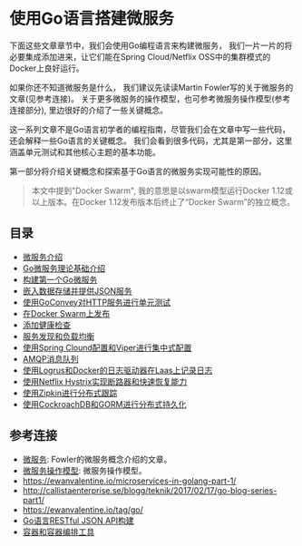 使用Go语言搭建微服务
==================
下面这些文章章节中，我们会使用Go编程语言来构建微服务， 我们一片一片的将必要集成添加进来，让它们能在Spring Cloud/Netflix OSS中的集群模式的Docker上良好运行。

如果你还不知道微服务是什么， 我们建议先读读Martin Fowler写的关于微服务的文章(见参考连接)。 关于更多微服务的操作模型，也可参考微服务操作模型(参考连接部分), 里边很好的介绍了一些关键概念。

这一系列文章不是Go语言初学者的编程指南，尽管我们会在文章中写一些代码，还会解释一些Go语言的关键概念。 我们会看到很多代码，尤其是第一部分，这里涵盖单元测试和其他核心主题的基本功能。

第一部分将介绍关键概念和探索基于Go语言的微服务实现可能性的原因。

> 本文中提到"Docker Swarm", 我的意思是以swarm模型运行Docker 1.12或以上版本。在Docker 1.12发布版本后终止了“Docker Swarm”的独立概念。

## 目录

- [微服务介绍](intro.md)
- [Go微服务理论基础介绍](1.md)
- [构建第一个Go微服务](2.md)
- [嵌入数据存储并提供JSON服务](3.md)
- [使用GoConvey对HTTP服务进行单元测试](4.md)
- [在Docker Swarm上发布](5.md)
- [添加健康检查](6.md)
- [服务发现和负载均衡](7.md)
- [使用Spring Clound配置和Viper进行集中式配置](8.md)
- [AMQP消息队列](9.md)
- [使用Logrus和Docker的日志驱动器在Laas上记录日志](10.md)
- [使用Netflix Hystrix实现断路器和快速恢复能力](11.md)
- [使用Zipkin进行分布式跟踪](12.md)
- [使用CockroachDB和GORM进行分布式持久化](13.md)

## 参考连接
- [微服务](https://martinfowler.com/articles/microservices.html#Battle-testedStandardsAndEnforcedStandards): Fowler的微服务概念介绍的文章。
- [微服务操作模型](http://callistaenterprise.se/blogg/teknik/2015/03/25/an-operations-model-for-microservices/): 微服务操作模型。
- https://ewanvalentine.io/microservices-in-golang-part-1/
- http://callistaenterprise.se/blogg/teknik/2017/02/17/go-blog-series-part1/
- https://ewanvalentine.io/tag/go/
- [Go语言RESTful JSON API构建](make-a-restful-json-api-go.md)
- [容器和容器编排工具](containers-container-orchestration.md)

